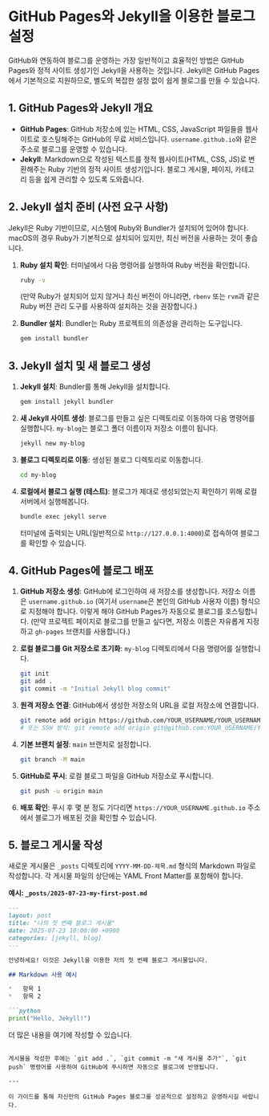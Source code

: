 # GitHub Pages와 Jekyll을 이용한 블로그 설정

GitHub와 연동하여 블로그를 운영하는 가장 일반적이고 효율적인 방법은 GitHub Pages와 정적 사이트 생성기인 Jekyll을 사용하는 것입니다. Jekyll은 GitHub Pages에서 기본적으로 지원하므로, 별도의 복잡한 설정 없이 쉽게 블로그를 만들 수 있습니다.

## 1. GitHub Pages와 Jekyll 개요

*   **GitHub Pages**: GitHub 저장소에 있는 HTML, CSS, JavaScript 파일들을 웹사이트로 호스팅해주는 GitHub의 무료 서비스입니다. `username.github.io`와 같은 주소로 블로그를 운영할 수 있습니다.
*   **Jekyll**: Markdown으로 작성된 텍스트를 정적 웹사이트(HTML, CSS, JS)로 변환해주는 Ruby 기반의 정적 사이트 생성기입니다. 블로그 게시물, 페이지, 카테고리 등을 쉽게 관리할 수 있도록 도와줍니다.

## 2. Jekyll 설치 준비 (사전 요구 사항)

Jekyll은 Ruby 기반이므로, 시스템에 Ruby와 Bundler가 설치되어 있어야 합니다. macOS의 경우 Ruby가 기본적으로 설치되어 있지만, 최신 버전을 사용하는 것이 좋습니다.

1.  **Ruby 설치 확인**: 터미널에서 다음 명령어를 실행하여 Ruby 버전을 확인합니다.
    ```bash
    ruby -v
    ```
    (만약 Ruby가 설치되어 있지 않거나 최신 버전이 아니라면, `rbenv` 또는 `rvm`과 같은 Ruby 버전 관리 도구를 사용하여 설치하는 것을 권장합니다.)

2.  **Bundler 설치**: Bundler는 Ruby 프로젝트의 의존성을 관리하는 도구입니다.
    ```bash
    gem install bundler
    ```

## 3. Jekyll 설치 및 새 블로그 생성

1.  **Jekyll 설치**: Bundler를 통해 Jekyll을 설치합니다.
    ```bash
    gem install jekyll bundler
    ```

2.  **새 Jekyll 사이트 생성**: 블로그를 만들고 싶은 디렉토리로 이동하여 다음 명령어를 실행합니다. `my-blog`는 블로그 폴더 이름이자 저장소 이름이 됩니다.
    ```bash
    jekyll new my-blog
    ```

3.  **블로그 디렉토리로 이동**: 생성된 블로그 디렉토리로 이동합니다.
    ```bash
    cd my-blog
    ```

4.  **로컬에서 블로그 실행 (테스트)**: 블로그가 제대로 생성되었는지 확인하기 위해 로컬 서버에서 실행해봅니다.
    ```bash
    bundle exec jekyll serve
    ```
    터미널에 출력되는 URL(일반적으로 `http://127.0.0.1:4000`)로 접속하여 블로그를 확인할 수 있습니다.

## 4. GitHub Pages에 블로그 배포

1.  **GitHub 저장소 생성**: GitHub에 로그인하여 새 저장소를 생성합니다. 저장소 이름은 `username.github.io` (여기서 `username`은 본인의 GitHub 사용자 이름) 형식으로 지정해야 합니다. 이렇게 해야 GitHub Pages가 자동으로 블로그를 호스팅합니다. (만약 프로젝트 페이지로 블로그를 만들고 싶다면, 저장소 이름은 자유롭게 지정하고 `gh-pages` 브랜치를 사용합니다.)

2.  **로컬 블로그를 Git 저장소로 초기화**: `my-blog` 디렉토리에서 다음 명령어를 실행합니다.
    ```bash
    git init
    git add .
    git commit -m "Initial Jekyll blog commit"
    ```

3.  **원격 저장소 연결**: GitHub에서 생성한 저장소의 URL을 로컬 저장소에 연결합니다.
    ```bash
    git remote add origin https://github.com/YOUR_USERNAME/YOUR_USERNAME.github.io.git
    # 또는 SSH 방식: git remote add origin git@github.com:YOUR_USERNAME/YOUR_USERNAME.github.io.git
    ```

4.  **기본 브랜치 설정**: `main` 브랜치로 설정합니다.
    ```bash
    git branch -M main
    ```

5.  **GitHub로 푸시**: 로컬 블로그 파일을 GitHub 저장소로 푸시합니다.
    ```bash
    git push -u origin main
    ```

6.  **배포 확인**: 푸시 후 몇 분 정도 기다리면 `https://YOUR_USERNAME.github.io` 주소에서 블로그가 배포된 것을 확인할 수 있습니다.

## 5. 블로그 게시물 작성

새로운 게시물은 `_posts` 디렉토리에 `YYYY-MM-DD-제목.md` 형식의 Markdown 파일로 작성합니다. 각 게시물 파일의 상단에는 YAML Front Matter를 포함해야 합니다.

**예시: `_posts/2025-07-23-my-first-post.md`**

```markdown
---
layout: post
title: "나의 첫 번째 블로그 게시물"
date: 2025-07-23 10:00:00 +0900
categories: [jekyll, blog]
---

안녕하세요! 이것은 Jekyll을 이용한 저의 첫 번째 블로그 게시물입니다.

## Markdown 사용 예시

*   항목 1
*   항목 2

```python
print("Hello, Jekyll!")
```

더 많은 내용을 여기에 작성할 수 있습니다.
```

게시물을 작성한 후에는 `git add .`, `git commit -m "새 게시물 추가"`, `git push` 명령어를 사용하여 GitHub에 푸시하면 자동으로 블로그에 반영됩니다.

---

이 가이드를 통해 자신만의 GitHub Pages 블로그를 성공적으로 설정하고 운영하시길 바랍니다.
